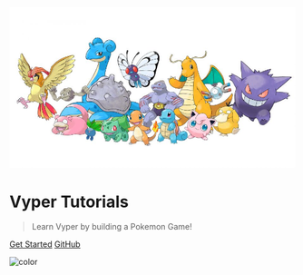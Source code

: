 ![logo](media/cover.jpg ':size=600')

# Vyper Tutorials

> Learn Vyper by building a Pokemon Game!

[Get Started](./WELCOME.md)
[GitHub](https://github.com/dappkit/vyper.fun)

<!-- [开始吧](zh-cn/WELCOME.md)
[はじめる](ja-jp/WELCOME.md)
[Commencer](fr/WELCOME.md)
[German](de/WELCOME.md)
[Iniziare](it/WELCOME.md)
[Iniciar](pt-br/WELCOME.md)
[Начать](ru/WELCOME.md)
[Empezar](es/WELCOME.md)
[البدء](ar-sa/WELCOME.md) -->

<!-- Overwrite Background Image with black -->

![color](#FFFFFF)

